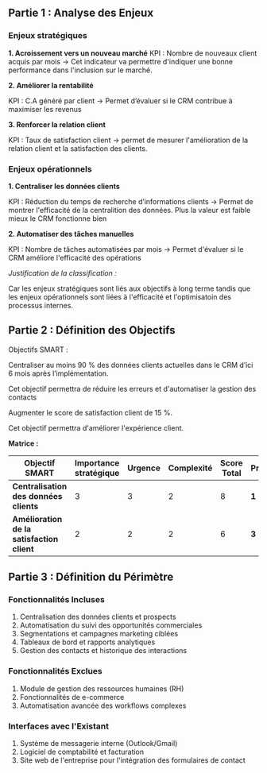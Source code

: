 ## Partie 1 : Analyse des Enjeux 

### Enjeux stratégiques

**1. Acroissement vers un nouveau marché**
KPI : Nombre de nouveaux client acquis par mois ->
Cet indicateur va permettre d'indiquer une bonne performance dans l'inclusion sur le marché.

**2. Améliorer la rentabilité**

KPI : C.A généré par client -> Permet d’évaluer si le CRM contribue à maximiser les revenus

**3. Renforcer la relation client**

KPI : Taux de satisfaction client -> permet de mesurer l'amélioration de la relation client et la satisfaction des clients. 

### Enjeux opérationnels

**1. Centraliser les données clients** 

KPI : Réduction du temps de recherche d’informations clients -> Permet de montrer l'efficacité de la centralition des données. Plus la valeur est faible mieux le CRM fonctionne bien

**2. Automatiser des tâches manuelles**

KPI : Nombre de tâches automatisées par mois -> Permet d'évaluer si le CRM améliore l'efficacité des opérations

*Justification de la classification :* 

Car les enjeux stratégiques sont liés aux objectifs à long terme tandis que les enjeux opérationnels sont liées à l'efficacité et l'optimisatoin des processus internes.

## Partie 2 : Définition des Objectifs

Objectifs SMART : 

Centraliser au moins 90 % des données clients actuelles dans le CRM d’ici 6 mois après l’implémentation.

Cet objectif permettra de réduire les erreurs et d'automatiser la gestion des contacts

Augmenter le score de satisfaction client de 15 %. 

Cet objectif permettra d'améliorer l'expérience client.

**Matrice :**

| Objectif SMART                                      | Importance stratégique | Urgence | Complexité | Score Total | Priorité |
|-----------------------------------------------------|------------------------|---------|------------|-------------|----------|
| **Centralisation des données clients**              | 3                      | 3       | 2          | 8           | **1**    |
| **Amélioration de la satisfaction client**          | 2                      | 2       | 2          | 6           | **3**    |


## Partie 3 : Définition du Périmètre

### Fonctionnalités Incluses
1. Centralisation des données clients et prospects
2. Automatisation du suivi des opportunités commerciales
3. Segmentations et campagnes marketing ciblées
4. Tableaux de bord et rapports analytiques
5. Gestion des contacts et historique des interactions

### Fonctionnalités Exclues
1. Module de gestion des ressources humaines (RH)
2. Fonctionnalités de e-commerce
3. Automatisation avancée des workflows complexes

### Interfaces avec l'Existant
1. Système de messagerie interne (Outlook/Gmail)
2. Logiciel de comptabilité et facturation
3. Site web de l'entreprise pour l'intégration des formulaires de contact




